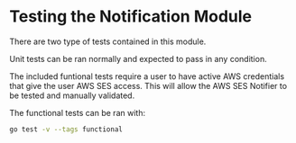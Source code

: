 Testing the Notification Module
=================================

There are two type of tests contained in this module.

Unit tests can be ran normally and expected to pass in any condition.

The included funtional tests require a user to have active AWS credentials that give the user AWS SES access. This will allow the AWS SES Notifier to be tested and manually validated.

The functional tests can be ran with:

```bash
go test -v --tags functional
```

